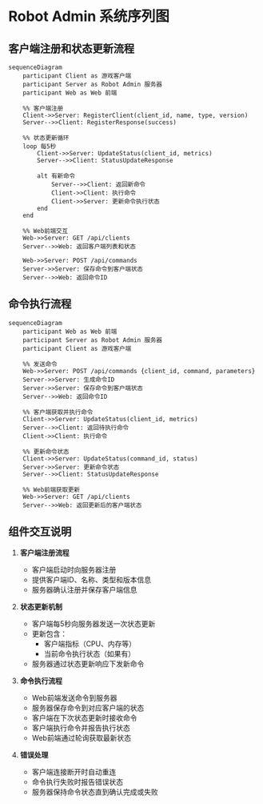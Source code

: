 # Robot Admin 系统序列图

## 客户端注册和状态更新流程

```mermaid
sequenceDiagram
    participant Client as 游戏客户端
    participant Server as Robot Admin 服务器
    participant Web as Web 前端

    %% 客户端注册
    Client->>Server: RegisterClient(client_id, name, type, version)
    Server-->>Client: RegisterResponse(success)
    
    %% 状态更新循环
    loop 每5秒
        Client->>Server: UpdateStatus(client_id, metrics)
        Server-->>Client: StatusUpdateResponse
        
        alt 有新命令
            Server-->>Client: 返回新命令
            Client->>Client: 执行命令
            Client->>Server: 更新命令执行状态
        end
    end

    %% Web前端交互
    Web->>Server: GET /api/clients
    Server-->>Web: 返回客户端列表和状态
    
    Web->>Server: POST /api/commands
    Server->>Server: 保存命令到客户端状态
    Server-->>Web: 返回命令ID
```

## 命令执行流程

```mermaid
sequenceDiagram
    participant Web as Web 前端
    participant Server as Robot Admin 服务器
    participant Client as 游戏客户端

    %% 发送命令
    Web->>Server: POST /api/commands {client_id, command, parameters}
    Server->>Server: 生成命令ID
    Server->>Server: 保存命令到客户端状态
    Server-->>Web: 返回命令ID

    %% 客户端获取并执行命令
    Client->>Server: UpdateStatus(client_id, metrics)
    Server-->>Client: 返回待执行命令
    Client->>Client: 执行命令
    
    %% 更新命令状态
    Client->>Server: UpdateStatus(command_id, status)
    Server->>Server: 更新命令状态
    Server-->>Client: StatusUpdateResponse

    %% Web前端获取更新
    Web->>Server: GET /api/clients
    Server-->>Web: 返回更新后的客户端状态
```

## 组件交互说明

1. **客户端注册流程**
   - 客户端启动时向服务器注册
   - 提供客户端ID、名称、类型和版本信息
   - 服务器确认注册并保存客户端信息

2. **状态更新机制**
   - 客户端每5秒向服务器发送一次状态更新
   - 更新包含：
     - 客户端指标（CPU、内存等）
     - 当前命令执行状态（如果有）
   - 服务器通过状态更新响应下发新命令

3. **命令执行流程**
   - Web前端发送命令到服务器
   - 服务器保存命令到对应客户端的状态
   - 客户端在下次状态更新时接收命令
   - 客户端执行命令并报告执行状态
   - Web前端通过轮询获取最新状态

4. **错误处理**
   - 客户端连接断开时自动重连
   - 命令执行失败时报告错误状态
   - 服务器保持命令状态直到确认完成或失败

